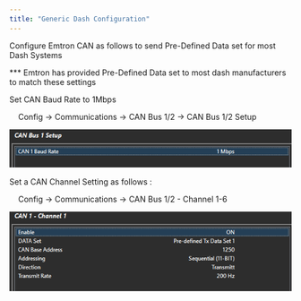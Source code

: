 ```yaml
---
title: "Generic Dash Configuration"
---
```


Configure Emtron CAN as follows to send Pre-Defined Data set for most Dash Systems


\*\*\* Emtron has provided Pre-Defined Data set to most dash manufacturers to match these settings&nbsp;


Set CAN Baud Rate to 1Mbps&nbsp;


&nbsp; &nbsp; Config -\> Communications -\> CAN Bus 1/2 -\> CAN Bus 1/2 Setup


![Image](</img/NewItem358.png>)


Set a CAN Channel Setting as follows :&nbsp;


&nbsp; &nbsp; Config -\> Communications -\> CAN Bus 1/2 - Channel 1-6


![Image](</img/NewItem359.png>)

